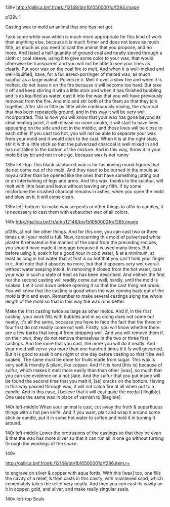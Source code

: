 139v
http://gallica.bnf.fr/ark:/12148/btv1b10500001g/f284.image

p139v_1

Casting wax to mold an animal that one has not got

Take some white wax which is much more appropriate for this kind of work than anything else, because it is much firmer and does not leave as much filth, as much as you need to cast the animal that you propose, and no more. And [take] a half quantity of ground coal and neatly sieved through a cloth or coal sleeve, using it to give some color to your wax, that would otherwise be transparent and you will not be able to see your lines as clearly.  Put your wax on the coal fire to melt. And when it is well-melted and well-liquified, have, for a full eared-porringer of melted wax, as much sulphur as a large walnut.  Pulverize it.  Melt it over a slow fire and when it is melted, do not leave it on the fire because it will become too hard. But take it off and keep stirring it with a little stick and when it has finished bubbling and is as liquified as water, cast it into the wax that you will have previously removed from the fire.  And mix and stir both of the them so that they join together.  After stir in little by little while continuously mixing, the charcoal that has been repeatedly ground, and in this way it will be very well incorporated.  This is how you will know that your wax has gone beyond its ideal heating point, it will release no more smoke, it will start to have lines appearing on the side and not in the middle, and those lines will be close to each other.  If you cast too hot, you will not be able to separate your wax from your mold and it would stick to the cast.  When it is at the right state, stir it with a little stick so that the pulverized charcoal is well mixed in and has not fallen to the bottom of the mixture.  And in this way, throw it in  your mold bit by bit and not in one go, because wax is not runny

139v
left-top
This black sulphured wax is for fashioning round figures that do not come out of the mold. And they need to be burned in the moule au noyau rather than be opened like the ones that have something jutting out or an intertwining of legs and arms. And this wax, thanks to the sulphur, will melt with little heat and leave without leaving any filth.  If by some misfortune the crushed charcoal remains in ashes, when you open the mold and blow on it, it will come clean.

139v
left-bottom
To make wax serpents or other things to affix to candles, it is necessary to cast them with esbaucher wax of all colors.

140r
http://gallica.bnf.fr/ark:/12148/btv1b10500001g/f285.image

p139v_a1
not like other things. And for this one, you can cast two or three times until your mold is full. Now, concerning this mold of pulverized white plaster &amp; reheated in the manner of the sand from the preceding recipes, you should have made it long ago because it is used many times. But, before using it, soak it for a good hour in cold water, &amp; at a minimum, at least as long in hot water that at first is so hot that you can't hold your finger in it. And note that it absorbs no more, but that it appears very wet overall without water seeping into it. In removing it closed from the hot water, cast your wax in such a state of heat as has been described. And neither the first nor the second casting will readily come out well, hardly, until the mold is soaked. Let it cool down before opening it so that the cast thing not break. You will know that the casting is good when the wax coming back out of the mold is thin and even. Remember to make several castings along the whole length of the mold so that in this way the wax runs better.

Make the first casting twice as large as other molds. And if, in the first casting, your work fills with bubbles and in so doing does not come out neatly, it's all the same, because you have to face the fact that the three or four first do not readily come out well. Firstly, you will know whether there are a few barbs that keep it from stripping well. And you will remove them if, on their own, they do not remove themselves in the two or three first castings. And the more that you cast, the more you will do it neatly. And your mold will serve you more than one hundred times if it Is well governed. But it is good to soak it one night or one day before casting so that it be well soaked. The same must be done for fruits made from sugar. This wax is very soft &amp; friendly &amp; pliant, like copper. And if it is hard [this is] because of sulfur, which makes it melt more easily than than other [wax], so much that you can see evidence on a hot slate. And the sulfur that you put inside will be found the second time that you melt it, [as] cracks on the bottom. Having in this way passed through wax, it will not catch fire at all when put to a candle. And in this case, I believe that it will cast quite the medal [illegible]. One uses the same wax in place of varnish to [illegible].

140r
left-middle
When your animal is cast, cut away the froth &amp; superfluous things with a hot pen knife. And if you want, plait and wrap it around some stick or candle, put it in some hot water to soften and hold it in turning it around.

140r
left-middle
Lower the protrusions of the castings so that they be even &amp; that the wax has more silver so that it can run all in one go without turning through the windings of the snake.

140v

http://gallica.bnf.fr/ark:/12148/btv1b10500001g/f286.item.r=

to engrave on silver &amp; copper with aqua fortis. With this [wax] too, one fills the cavity of a relief, &amp; then casts in this cavity, with moistened sand, which immediately takes the relief very neatly. And then you can cast its cavity on it in copper, gold, and silver, and make really singular seals.

140v
left-top
Seals
